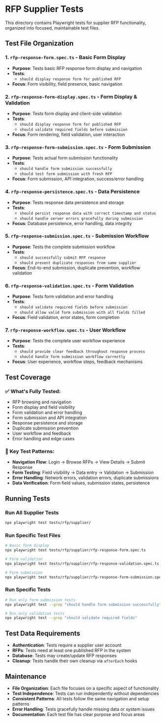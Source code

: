 # RFP Supplier Tests

This directory contains Playwright tests for supplier RFP functionality, organized into focused, maintainable test files.

## Test File Organization

### 1. `rfp-response-form.spec.ts` - Basic Form Display

- **Purpose**: Tests basic RFP response form display and navigation
- **Tests**:
  - `should display response form for published RFP`
- **Focus**: Form visibility, field presence, basic navigation

### 2. `rfp-response-form-display.spec.ts` - Form Display & Validation

- **Purpose**: Tests form display and client-side validation
- **Tests**:
  - `should display response form for published RFP`
  - `should validate required fields before submission`
- **Focus**: Form rendering, field validation, user interaction

### 3. `rfp-response-form-submission.spec.ts` - Form Submission

- **Purpose**: Tests actual form submission functionality
- **Tests**:
  - `should handle form submission successfully`
  - `should test form submission with fresh RFP`
- **Focus**: Form submission, API integration, success/error handling

### 4. `rfp-response-persistence.spec.ts` - Data Persistence

- **Purpose**: Tests response data persistence and storage
- **Tests**:
  - `should persist response data with correct timestamp and status`
  - `should handle server errors gracefully during submission`
- **Focus**: Database persistence, error handling, data integrity

### 5. `rfp-response-submission.spec.ts` - Submission Workflow

- **Purpose**: Tests the complete submission workflow
- **Tests**:
  - `should successfully submit RFP response`
  - `should prevent duplicate responses from same supplier`
- **Focus**: End-to-end submission, duplicate prevention, workflow validation

### 6. `rfp-response-validation.spec.ts` - Form Validation

- **Purpose**: Tests form validation and error handling
- **Tests**:
  - `should validate required fields before submission`
  - `should allow valid form submission with all fields filled`
- **Focus**: Field validation, error states, form completion

### 7. `rfp-response-workflow.spec.ts` - User Workflow

- **Purpose**: Tests the complete user workflow experience
- **Tests**:
  - `should provide clear feedback throughout response process`
  - `should handle form submission workflow correctly`
- **Focus**: User experience, workflow steps, feedback mechanisms

## Test Coverage

### ✅ **What's Fully Tested:**

- RFP browsing and navigation
- Form display and field visibility
- Form validation and error handling
- Form submission and API integration
- Response persistence and storage
- Duplicate submission prevention
- User workflow and feedback
- Error handling and edge cases

### 🎯 **Key Test Patterns:**

- **Navigation Flow**: Login → Browse RFPs → View Details → Submit Response
- **Form Testing**: Field visibility → Data entry → Validation → Submission
- **Error Handling**: Network errors, validation errors, duplicate submissions
- **Data Verification**: Form field values, submission states, persistence

## Running Tests

### Run All Supplier Tests

```bash
npx playwright test tests/rfp/supplier/
```

### Run Specific Test Files

```bash
# Basic form display
npx playwright test tests/rfp/supplier/rfp-response-form.spec.ts

# Form validation
npx playwright test tests/rfp/supplier/rfp-response-validation.spec.ts

# Form submission
npx playwright test tests/rfp/supplier/rfp-response-form-submission.spec.ts
```

### Run Specific Tests

```bash
# Run only form submission tests
npx playwright test --grep "should handle form submission successfully"

# Run only validation tests
npx playwright test --grep "should validate required fields"
```

## Test Data Requirements

- **Authentication**: Tests require a supplier user account
- **RFPs**: Tests need at least one published RFP in the system
- **Database**: Tests may create/update RFP responses
- **Cleanup**: Tests handle their own cleanup via `afterEach` hooks

## Maintenance

- **File Organization**: Each file focuses on a specific aspect of functionality
- **Test Independence**: Tests can run independently without dependencies
- **Consistent Patterns**: All tests follow the same navigation and setup patterns
- **Error Handling**: Tests gracefully handle missing data or system issues
- **Documentation**: Each test file has clear purpose and focus areas
